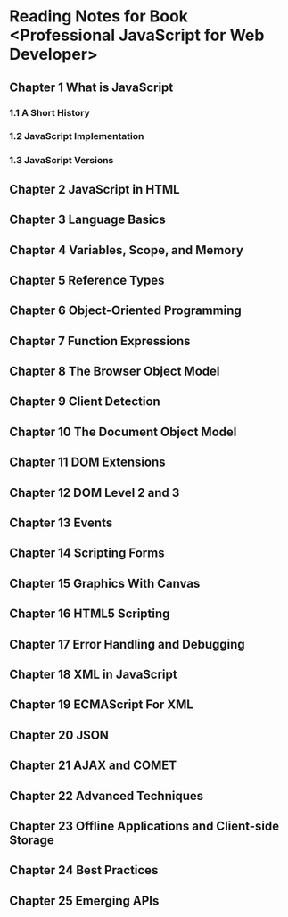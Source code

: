 # Reading Notes for Book \<Professional JavaScript for Web Developer\>

## Chapter 1 What is JavaScript

### 1.1 A Short History

### 1.2 JavaScript Implementation

### 1.3 JavaScript Versions

## Chapter 2 JavaScript in HTML

## Chapter 3 Language Basics

## Chapter 4 Variables, Scope, and Memory

## Chapter 5 Reference Types

## Chapter 6 Object-Oriented Programming

## Chapter 7 Function Expressions

## Chapter 8 The Browser Object Model

## Chapter 9 Client Detection

## Chapter 10 The Document Object Model

## Chapter 11 DOM Extensions

## Chapter 12 DOM Level 2 and 3

## Chapter 13 Events

## Chapter 14 Scripting Forms

## Chapter 15 Graphics With Canvas

## Chapter 16 HTML5 Scripting

## Chapter 17 Error Handling and Debugging

## Chapter 18 XML in JavaScript

## Chapter 19 ECMAScript For XML

## Chapter 20 JSON

## Chapter 21 AJAX and COMET

## Chapter 22 Advanced Techniques

## Chapter 23 Offline Applications and Client-side Storage

## Chapter 24 Best Practices

## Chapter 25 Emerging APIs

